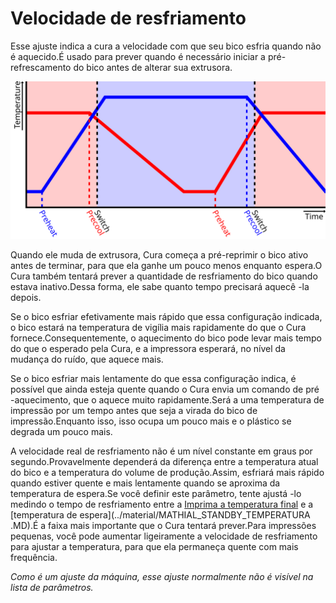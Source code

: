 Velocidade de resfriamento
====
Esse ajuste indica a cura a velocidade com que seu bico esfria quando não é aquecido.É usado para prever quando é necessário iniciar a pré-refrescamento do bico antes de alterar sua extrusora.

![Os bicos estão começando a aquecer com antecedência antes de mudar sua extrusora](../images/temperature_regulation.svg)

Quando ele muda de extrusora, Cura começa a pré-reprimir o bico ativo antes de terminar, para que ela ganhe um pouco menos enquanto espera.O Cura também tentará prever a quantidade de resfriamento do bico quando estava inativo.Dessa forma, ele sabe quanto tempo precisará aquecê -la depois.

Se o bico esfriar efetivamente mais rápido que essa configuração indicada, o bico estará na temperatura de vigília mais rapidamente do que o Cura fornece.Consequentemente, o aquecimento do bico pode levar mais tempo do que o esperado pela Cura, e a impressora esperará, no nível da mudança do ruído, que aquece mais.

Se o bico esfriar mais lentamente do que essa configuração indica, é possível que ainda esteja quente quando o Cura envia um comando de pré -aquecimento, que o aquece muito rapidamente.Será a uma temperatura de impressão por um tempo antes que seja a virada do bico de impressão.Enquanto isso, isso ocupa um pouco mais e o plástico se degrada um pouco mais.

A velocidade real de resfriamento não é um nível constante em graus por segundo.Provavelmente dependerá da diferença entre a temperatura atual do bico e a temperatura do volume de produção.Assim, esfriará mais rápido quando estiver quente e mais lentamente quando se aproxima da temperatura de espera.Se você definir este parâmetro, tente ajustá -lo medindo o tempo de resfriamento entre a [Imprima a temperatura final](../MATEMCIAL/MATTER_FINAL_PRINT_TEMPERATURA.MD) e a [temperatura de espera](../material/MATHIAL_STANDBY_TEMPERATURA .MD).É a faixa mais importante que o Cura tentará prever.Para impressões pequenas, você pode aumentar ligeiramente a velocidade de resfriamento para ajustar a temperatura, para que ela permaneça quente com mais frequência.

*Como é um ajuste da máquina, esse ajuste normalmente não é visível na lista de parâmetros.*


